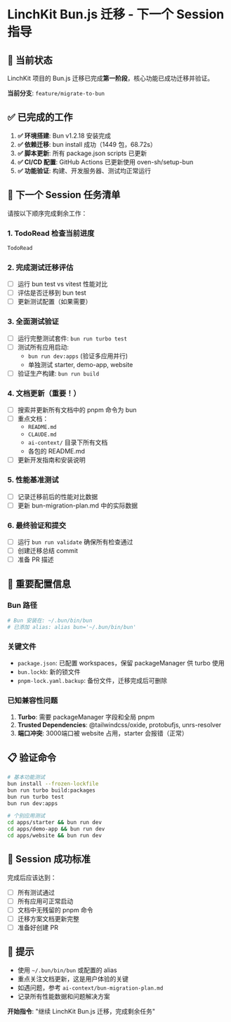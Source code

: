 # LinchKit Bun.js 迁移 - 下一个 Session 指导

## 🎯 当前状态

LinchKit 项目的 Bun.js 迁移已完成**第一阶段**，核心功能已成功迁移并验证。

**当前分支**: `feature/migrate-to-bun`

## ✅ 已完成的工作

1. **✅ 环境搭建**: Bun v1.2.18 安装完成
2. **✅ 依赖迁移**: bun install 成功（1449 包，68.72s）
3. **✅ 脚本更新**: 所有 package.json scripts 已更新
4. **✅ CI/CD 配置**: GitHub Actions 已更新使用 oven-sh/setup-bun
5. **✅ 功能验证**: 构建、开发服务器、测试均正常运行

## 🚨 下一个 Session 任务清单

请按以下顺序完成剩余工作：

### 1. TodoRead 检查当前进度
```bash
TodoRead
```

### 2. 完成测试迁移评估
- [ ] 运行 bun test vs vitest 性能对比
- [ ] 评估是否迁移到 bun test
- [ ] 更新测试配置（如果需要）

### 3. 全面测试验证
- [ ] 运行完整测试套件: `bun run turbo test`
- [ ] 测试所有应用启动: 
  - `bun run dev:apps` (验证多应用并行)
  - 单独测试 starter, demo-app, website
- [ ] 验证生产构建: `bun run build`

### 4. 文档更新（重要！）
- [ ] 搜索并更新所有文档中的 pnpm 命令为 bun
- [ ] 重点文档：
  - `README.md`
  - `CLAUDE.md` 
  - `ai-context/` 目录下所有文档
  - 各包的 README.md
- [ ] 更新开发指南和安装说明

### 5. 性能基准测试
- [ ] 记录迁移前后的性能对比数据
- [ ] 更新 bun-migration-plan.md 中的实际数据

### 6. 最终验证和提交
- [ ] 运行 `bun run validate` 确保所有检查通过
- [ ] 创建迁移总结 commit
- [ ] 准备 PR 描述

## 🔧 重要配置信息

### Bun 路径
```bash
# Bun 安装在: ~/.bun/bin/bun
# 已添加 alias: alias bun='~/.bun/bin/bun'
```

### 关键文件
- `package.json`: 已配置 workspaces，保留 packageManager 供 turbo 使用
- `bun.lockb`: 新的锁文件
- `pnpm-lock.yaml.backup`: 备份文件，迁移完成后可删除

### 已知兼容性问题
1. **Turbo**: 需要 packageManager 字段和全局 pnpm
2. **Trusted Dependencies**: @tailwindcss/oxide, protobufjs, unrs-resolver
3. **端口冲突**: 3000端口被 website 占用，starter 会报错（正常）

## 📋 验证命令

```bash
# 基本功能测试
bun install --frozen-lockfile
bun run turbo build:packages
bun run turbo test
bun run dev:apps

# 个别应用测试  
cd apps/starter && bun run dev
cd apps/demo-app && bun run dev
cd apps/website && bun run dev
```

## 🎯 Session 成功标准

完成后应该达到：
- [ ] 所有测试通过
- [ ] 所有应用可正常启动
- [ ] 文档中无残留的 pnpm 命令
- [ ] 迁移方案文档更新完整
- [ ] 准备好创建 PR

## 📝 提示

- 使用 `~/.bun/bin/bun` 或配置的 alias
- 重点关注文档更新，这是用户体验的关键
- 如遇问题，参考 `ai-context/bun-migration-plan.md`
- 记录所有性能数据和问题解决方案

**开始指令**: "继续 LinchKit Bun.js 迁移，完成剩余任务"